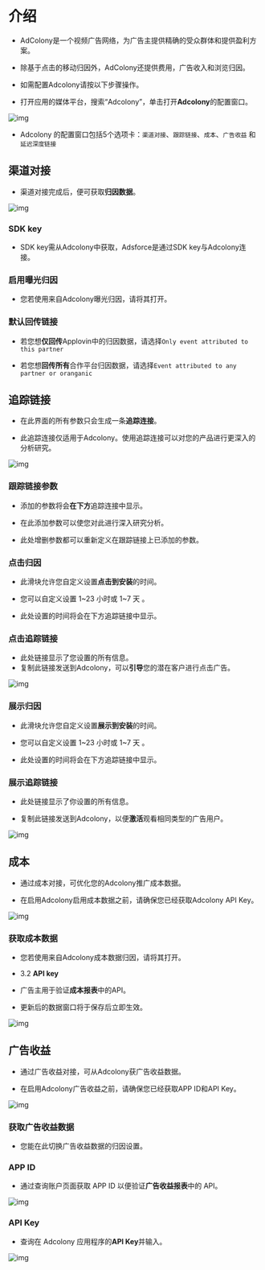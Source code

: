 # 介绍

* AdColony是一个视频广告网络，为广告主提供精确的受众群体和提供盈利方案。

* 除基于点击的移动归因外，AdColony还提供费用，广告收入和浏览归因。

* 如需配置Adcolony请按以下步骤操作。

* 打开应用的媒体平台，搜索“Adcolony”，单击打开**Adcolony**的配置窗口。     

![img](Adcolony1.png)

* Adcolony 的配置窗口包括5个选项卡：`渠道对接`、`跟踪链接`、`成本`、`广告收益` 和 `延迟深度链接`      

## 渠道对接

* 渠道对接完成后，便可获取**归因数据**。

![img](Adcolony2.png)

### SDK key

* SDK key需从Adcolony中获取，Adsforce是通过SDK key与Adcolony连接。 

### 启用曝光归因

* 您若使用来自Adcolony曝光归因，请将其打开。

### 默认回传链接

* 若您想**仅回传**Applovin中的归因数据，请选择`Only event attributed to this partner`

* 若您想**回传所有**合作平台归因数据，请选择`Event attributed to any partner or oranganic`

## 追踪链接

* 在此界面的所有参数只会生成一条**追踪连接**。

* 此追踪连接仅适用于Adcolony。使用追踪连接可以对您的产品进行更深入的分析研究。

![img](Adcolony3.png)

### 跟踪链接参数

* 添加的参数将会**在下方**追踪连接中显示。

* 在此添加参数可以使您对此进行深入研究分析。

* 此处增删参数都可以重新定义在跟踪链接上已添加的参数。

### 点击归因

* 此滑块允许您自定义设置**点击到安装**的时间。

* 您可以自定义设置 1~23 小时或 1~7 天 。

* 此处设置的时间将会在下方追踪链接中显示。

### 点击追踪链接

* 此处链接显示了您设置的所有信息。
* 复制此链接发送到Adcolony，可以**引导**您的潜在客户进行点击广告。

![img](Adcolony_ClickLink.png)

### 展示归因

* 此滑块允许您自定义设置**展示到安装**的时间。

* 您可以自定义设置 1~23 小时或 1~7 天 。

* 此处设置的时间将会在下方追踪链接中显示。

### 展示追踪链接

* 此处链接显示了你设置的所有信息。

* 复制此链接发送到Adcolony，以便**激活**观看相同类型的广告用户。                                                                      

![img](Adcolony_ShowLink.png)  

## 成本

* 通过成本对接，可优化您的Adcolony推广成本数据。

* 在启用Adcolony启用成本数据之前，请确保您已经获取Adcolony API Key。

![img](Adcolony4.png)

### 获取成本数据

* 您若使用来自Adcolony成本数据归因，请将其打开。

* 3.2 **API key**

* 广告主用于验证**成本报表**中的API。

* 更新后的数据窗口将于保存后立即生效。

![img](Adcolony_ApiKey.png)  



## 广告收益

* 通过广告收益对接，可从Adcolony获广告收益数据。

* 在启用Adcolony广告收益之前，请确保您已经获取APP ID和API Key。

![img](Adcolony5.png)

### 获取广告收益数据

* 您能在此切换广告收益数据的归因设置。

### APP ID

* 通过查询账户页面获取 APP ID 以便验证**广告收益报表**中的 API。

![img](Adcolony_AppId.png)

### API Key

* 查询在 Adcolony 应用程序的**API Key**并输入。

![img](Adcolony_ApiKey.png)
